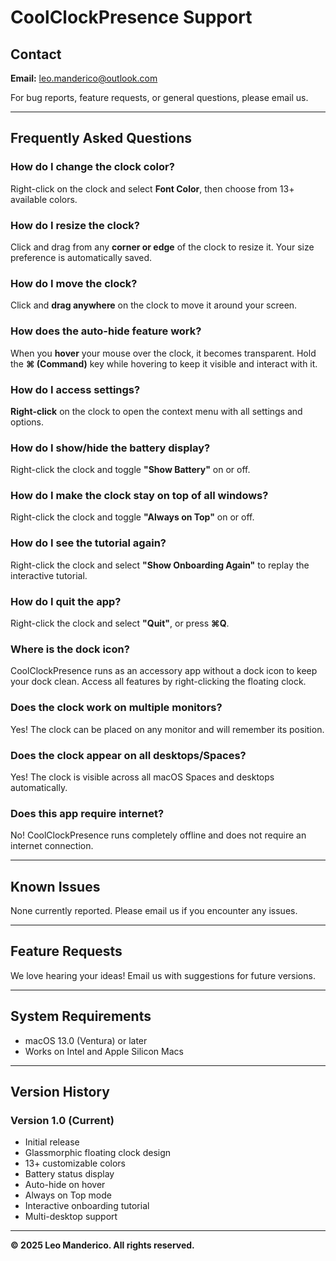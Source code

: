 # CoolClockPresence Support

## Contact
**Email:** leo.manderico@outlook.com

For bug reports, feature requests, or general questions, please email us.

---

## Frequently Asked Questions

### How do I change the clock color?
Right-click on the clock and select **Font Color**, then choose from 13+ available colors.

### How do I resize the clock?
Click and drag from any **corner or edge** of the clock to resize it. Your size preference is automatically saved.

### How do I move the clock?
Click and **drag anywhere** on the clock to move it around your screen.

### How does the auto-hide feature work?
When you **hover** your mouse over the clock, it becomes transparent. Hold the **⌘ (Command)** key while hovering to keep it visible and interact with it.

### How do I access settings?
**Right-click** on the clock to open the context menu with all settings and options.

### How do I show/hide the battery display?
Right-click the clock and toggle **"Show Battery"** on or off.

### How do I make the clock stay on top of all windows?
Right-click the clock and toggle **"Always on Top"** on or off.

### How do I see the tutorial again?
Right-click the clock and select **"Show Onboarding Again"** to replay the interactive tutorial.

### How do I quit the app?
Right-click the clock and select **"Quit"**, or press **⌘Q**.

### Where is the dock icon?
CoolClockPresence runs as an accessory app without a dock icon to keep your dock clean. Access all features by right-clicking the floating clock.

### Does the clock work on multiple monitors?
Yes! The clock can be placed on any monitor and will remember its position.

### Does the clock appear on all desktops/Spaces?
Yes! The clock is visible across all macOS Spaces and desktops automatically.

### Does this app require internet?
No! CoolClockPresence runs completely offline and does not require an internet connection.

---

## Known Issues
None currently reported. Please email us if you encounter any issues.

---

## Feature Requests
We love hearing your ideas! Email us with suggestions for future versions.

---

## System Requirements
- macOS 13.0 (Ventura) or later
- Works on Intel and Apple Silicon Macs

---

## Version History

### Version 1.0 (Current)
- Initial release
- Glassmorphic floating clock design
- 13+ customizable colors
- Battery status display
- Auto-hide on hover
- Always on Top mode
- Interactive onboarding tutorial
- Multi-desktop support

---

**© 2025 Leo Manderico. All rights reserved.**
